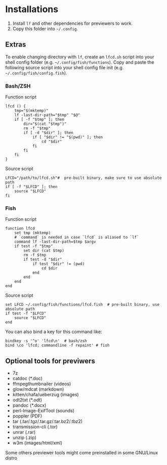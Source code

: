 # Installations
1. Install `lf` and other dependencies for previewers to work.
2. Copy this folder into `~/.config`.

## Extras
To enable changing directory with `lf`, create an `lfcd.sh` script into your shell config folder (e.g. `~/.config/fish/functions`).
Copy and paste the following source script into your shell config file init (e.g. `~/.config/fish/config.fish`).

### Bash/ZSH
Function script
``` fish
lfcd () {
    tmp="$(mktemp)"
    lf -last-dir-path="$tmp" "$@"
    if [ -f "$tmp" ]; then
        dir="$(cat "$tmp")"
        rm -f "$tmp"
        if [ -d "$dir" ]; then
            if [ "$dir" != "$(pwd)" ]; then
                cd "$dir"
            fi
        fi
    fi
}
```

Source script
```
LFCD="/path/to/lfcd.sh"#  pre-built binary, make sure to use absolute path
if [ -f "$LFCD" ]; then
    source "$LFCD"
fi
```

### Fish
Function script
``` fish
function lfcd
    set tmp (mktemp)
    # `command` is needed in case `lfcd` is aliased to `lf`
    command lf -last-dir-path=$tmp $argv
    if test -f "$tmp"
        set dir (cat $tmp)
        rm -f $tmp
        if test -d "$dir"
            if test "$dir" != (pwd)
                cd $dir
            end
        end
    end
end
```

Source script
```
set LFCD ~/.config/fish/functions/lfcd.fish  # pre-built binary, use absolute path
if test -f "$LFCD"
	source "$LFCD"
end
```

You can also bind a key for this command like:

```
bindkey -s '^o' 'lfcd\n'  # bash/zsh
bind \co 'lfcd; commandline -f repaint' # fish
```

## Optional tools for previwers
- 7z
- catdoc (*.doc)
- ffmpegthumbnailer (videos)
- glow/mdcat (markdown)
- kitten/chafa/ueberzug (images)
- odt2txt (*.odt)
- pandoc (*.docx)
- perl-Image-ExifTool (sounds)
- poppler (PDF)
- tar (.tar/.tgz/.tar.gz/.tar.bz2/.tbz2)
- transmission-cli (.tor)
- unrar (.rar)
- unzip (.zip)
- w3m (images/html/xml)

Some others previewer tools might come preinstalled in some GNU/Linux distro
